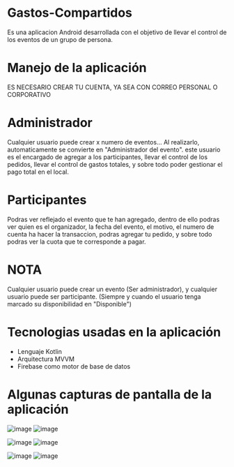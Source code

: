 # Gastos-Compartidos
Es una aplicacion Android desarrollada con el objetivo de llevar el control de los eventos de un grupo de persona.

# Manejo de la aplicación
ES NECESARIO CREAR TU CUENTA, YA SEA CON CORREO PERSONAL O CORPORATIVO

# Administrador
Cualquier usuario puede crear x numero de eventos... Al realizarlo, automaticamente se convierte en "Administrador del evento".
este usuario es el encargado de agregar a los participantes, llevar el control de los pedidos, llevar el control de gastos totales, y sobre todo poder gestionar el pago total en el local.

# Participantes
Podras ver reflejado el evento que te han agregado, dentro de ello podras ver quien es el organizador, la fecha del evento, el motivo, el numero de cuenta ha hacer la transaccion, 
podras agregar tu pedido, y sobre todo podras ver la cuota que te corresponde a pagar.

# NOTA
Cualquier usuario puede crear un evento (Ser administrador), y cualquier usuario puede ser participante. (Siempre y cuando el usuario tenga marcado su disponibilidad en "Disponible")


# Tecnologias usadas en la aplicación
- Lenguaje Kotlin
- Arquitectura MVVM
- Firebase como motor de base de datos 

# Algunas capturas de pantalla de la aplicación

![image](https://github.com/jey1322/Gastos-Compartidos/assets/44885614/616c0021-a44d-4b9a-b53b-ed518adb99a7)    ![image](https://github.com/jey1322/Gastos-Compartidos/assets/44885614/985aaabe-b435-4654-9843-f63fb85968cd)

![image](https://github.com/jey1322/Gastos-Compartidos/assets/44885614/0c280d9e-1188-4855-ad7e-1d1dc0750a5f)    ![image](https://github.com/jey1322/Gastos-Compartidos/assets/44885614/77c4e229-9ce5-475e-bc5b-a6aa6cd08424)

![image](https://github.com/jey1322/Gastos-Compartidos/assets/44885614/b2527baa-219e-44b0-ab8f-b62c5b56962d)    ![image](https://github.com/jey1322/Gastos-Compartidos/assets/44885614/b7e336f1-bec9-4d40-a8b1-2da134069043)







